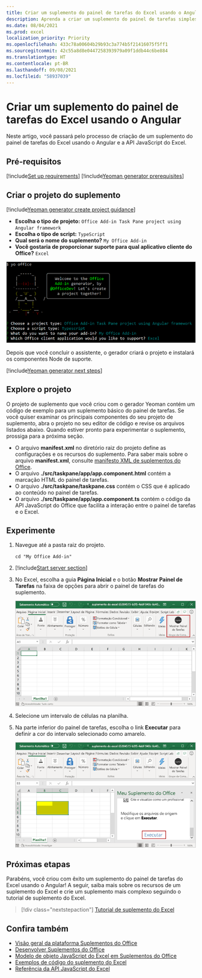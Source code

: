 ```yaml
---
title: Criar um suplemento do painel de tarefas do Excel usando o Angular
description: Aprenda a criar um suplemento do painel de tarefas simples do Excel usando a API do Office JS e o lado a lado.
ms.date: 08/04/2021
ms.prod: excel
localization_priority: Priority
ms.openlocfilehash: 433c78a00604b29b93c3a774b5f21416075f5ff1
ms.sourcegitcommit: 42c55a8d8e0447258393979a09f1ddb44c6be884
ms.translationtype: HT
ms.contentlocale: pt-BR
ms.lasthandoff: 09/08/2021
ms.locfileid: "58937039"
---
```

# <a name="use-angular-to-build-an-excel-task-pane-add-in"></a>Criar um suplemento do painel de tarefas do Excel usando o Angular

Neste artigo, você passará pelo processo de criação de um suplemento do painel de tarefas do Excel usando o Angular e a API JavaScript do Excel.

## <a name="prerequisites"></a>Pré-requisitos

[!include[Set up requirements](../includes/set-up-dev-environment-beforehand.md)]
[!include[Yeoman generator prerequisites](../includes/quickstart-yo-prerequisites.md)]

## <a name="create-the-add-in-project"></a>Criar o projeto do suplemento

[!include[Yeoman generator create project guidance](../includes/yo-office-command-guidance.md)]

- **Escolha o tipo de projeto:** `Office Add-in Task Pane project using Angular framework`
- **Escolha o tipo de script:** `TypeScript`
- **Qual será o nome do suplemento?** `My Office Add-in`
- **Você gostaria de proporcionar suporte para qual aplicativo cliente do Office?** `Excel`

![Captura de tela da interface de linha de comando do gerador de Suplemento do Yeoman Office, com tipo de projeto definido para a estrutura Angular.](../images/yo-office-excel-angular-2.png)

Depois que você concluir o assistente, o gerador criará o projeto e instalará os componentes Node de suporte.

[!include[Yeoman generator next steps](../includes/yo-office-next-steps.md)]

## <a name="explore-the-project"></a>Explore o projeto

O projeto de suplemento que você criou com o gerador Yeoman contém um código de exemplo para um suplemento básico do painel de tarefas. Se você quiser examinar os principais componentes do seu projeto de suplemento, abra o projeto no seu editor de código e revise os arquivos listados abaixo. Quando estiver pronto para experimentar o suplemento, prossiga para a próxima seção.

- O arquivo **manifest.xml** no diretório raiz do projeto define as configurações e os recursos do suplemento. Para saber mais sobre o arquivo **manifest.xml**, consulte [manifesto XML de suplementos do Office](../develop/add-in-manifests.md).
- O arquivo **./src/taskpane/app/app.component.html** contém a marcação HTML do painel de tarefas.
- O arquivo **./src/taskpane/taskpane.css** contém o CSS que é aplicado ao conteúdo no painel de tarefas.
- O arquivo **./src/taskpane/app/app.component.ts** contém o código da API JavaScript do Office que facilita a interação entre o painel de tarefas e o Excel.

## <a name="try-it-out"></a>Experimente

1. Navegue até a pasta raiz do projeto.

    ```command&nbsp;line
    cd "My Office Add-in"
    ```

1. [!include[Start server section](../includes/quickstart-yo-start-server-excel.md)]

1. No Excel, escolha a guia **Página Inicial** e o botão **Mostrar Painel de Tarefas** na faixa de opções para abrir o painel de tarefas do suplemento.

    ![Captura de tela do menu da página inicial do Excel, com o botão Mostrar Painel de Tarefas realçado.](../images/excel-quickstart-addin-3b.png)

1. Selecione um intervalo de células na planilha.

1. Na parte inferior do painel de tarefas, escolha o link **Executar** para definir a cor do intervalo selecionado como amarelo.

    ![Captura de tela do Excel, com o painel de tarefas do suplemento aberto e o botão Executar realçado no painel de tarefas do suplemento.](../images/excel-quickstart-addin-3c.png)

## <a name="next-steps"></a>Próximas etapas

Parabéns, você criou com êxito um suplemento do painel de tarefas do Excel usando o Angular! A seguir, saiba mais sobre os recursos de um suplemento do Excel e crie um suplemento mais complexo seguindo o tutorial de suplemento do Excel.

> [!div class="nextstepaction"]
> [Tutorial de suplemento do Excel](../tutorials/excel-tutorial.md)

## <a name="see-also"></a>Confira também

- [Visão geral da plataforma Suplementos do Office](../overview/office-add-ins.md)
- [Desenvolver Suplementos do Office](../develop/develop-overview.md)
- [Modelo de objeto JavaScript do Excel em Suplementos do Office](../excel/excel-add-ins-core-concepts.md)
- [Exemplos de código do suplemento do Excel](https://developer.microsoft.com/office/gallery/?filterBy=Samples,Excel)
- [Referência da API JavaScript do Excel](../reference/overview/excel-add-ins-reference-overview.md)
